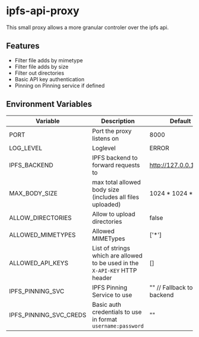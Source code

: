 # ipfs-api-proxy

This small proxy allows a more granular controler over the ipfs api.

## Features

- Filter file adds by mimetype
- Filter file adds by size
- Filter out directories
- Basic API key authentication
- Pinning on Pinning service if defined

## Environment Variables

| Variable               | Description                                                                 | Default                        |
| ---------------------- | --------------------------------------------------------------------------- | ------------------------------ |
| PORT                   | Port the proxy listens on                                                   | 8000                           |
| LOG_LEVEL              | Loglevel                                                                    | ERROR                          |
| IPFS_BACKEND           | IPFS backend to forward requests to                                         | http://127.0.0.1:5001          |
| MAX_BODY_SIZE          | max total allowed body size (includes all files uploaded)                   | 1024 \* 1024 \* 10             |
| ALLOW_DIRECTORIES      | Allow to upload directories                                                 | false                          |
| ALLOWED_MIMETYPES      | Allowed MIMETypes                                                           | ['*']                          |
| ALLOWED_API_KEYS       | List of strings which are allowed to be used in the `X-API-KEY` HTTP header | []                             |
| IPFS_PINNING_SVC       | IPFS Pinning Service to use                                                 | "" // Fallback to IPFS backend |
| IPFS_PINNING_SVC_CREDS | Basic auth credentials to use in format `username:password`                 | ""                             |
